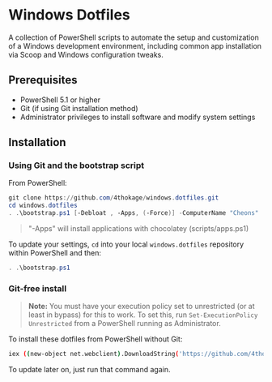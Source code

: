 # Windows Dotfiles

A collection of PowerShell scripts to automate the setup and customization of a Windows development environment, including common app installation via Scoop and Windows configuration tweaks.

## Prerequisites

- PowerShell 5.1 or higher
- Git (if using Git installation method)
- Administrator privileges to install software and modify system settings

## Installation

### Using Git and the bootstrap script

From PowerShell:
```powershell
git clone https://github.com/4thokage/windows.dotfiles.git
cd windows.dotfiles
. .\bootstrap.ps1 [-Debloat , -Apps, (-Force)] -ComputerName "Cheons"
```
> "-Apps" will install applications with chocolatey (scripts/apps.ps1)

To update your settings, `cd` into your local `windows.dotfiles` repository within PowerShell and then:

```powershell
. .\bootstrap.ps1
```

### Git-free install

> **Note:** You must have your execution policy set to unrestricted (or at least in bypass) for this to work. To set this, run `Set-ExecutionPolicy Unrestricted` from a PowerShell running as Administrator.

To install these dotfiles from PowerShell without Git:

```bash
iex ((new-object net.webclient).DownloadString('https://github.com/4thokage/windows.dotfiles/main/setup/install.ps1'))
```

To update later on, just run that command again.
